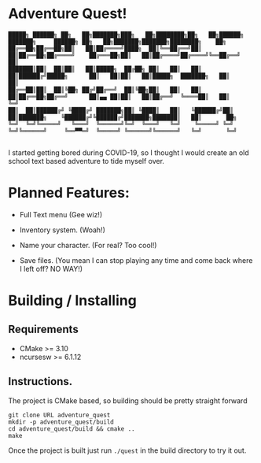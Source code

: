 # Adventure Quest!

```
█████╗ ██████╗ ██╗   ██╗███████╗███╗   ██╗████████╗██╗   ██╗██████╗ ███████╗     ██████╗ ██╗   ██╗███████╗███████╗████████╗    ██╗
██╔══██╗██╔══██╗██║   ██║██╔════╝████╗  ██║╚══██╔══╝██║   ██║██╔══██╗██╔════╝    ██╔═══██╗██║   ██║██╔════╝██╔════╝╚══██╔══╝    ██║
███████║██║  ██║██║   ██║█████╗  ██╔██╗ ██║   ██║   ██║   ██║██████╔╝█████╗      ██║   ██║██║   ██║█████╗  ███████╗   ██║       ██║
██╔══██║██║  ██║╚██╗ ██╔╝██╔══╝  ██║╚██╗██║   ██║   ██║   ██║██╔══██╗██╔══╝      ██║▄▄ ██║██║   ██║██╔══╝  ╚════██║   ██║       ╚═╝
██║  ██║██████╔╝ ╚████╔╝ ███████╗██║ ╚████║   ██║   ╚██████╔╝██║  ██║███████╗    ╚██████╔╝╚██████╔╝███████╗███████║   ██║       ██╗
╚═╝  ╚═╝╚═════╝   ╚═══╝  ╚══════╝╚═╝  ╚═══╝   ╚═╝    ╚═════╝ ╚═╝  ╚═╝╚══════╝     ╚══▀▀═╝  ╚═════╝ ╚══════╝╚══════╝   ╚═╝       ╚═╝
   
```                                                                                                                               

I started getting bored during COVID-19, so I thought I would create an old school text based adventure to tide myself over.



# Planned Features:

* Full Text menu (Gee wiz!)

* Inventory system. (Woah!)

* Name your character. (For real? Too cool!)

* Save files. (You mean I can stop playing any time and come back where I left off? NO WAY!)

# Building / Installing

## Requirements

* CMake >= 3.10
* ncursesw >= 6.1.12 

## Instructions.

The project is CMake based, so building should be pretty straight forward

```
git clone URL adventure_quest
mkdir -p adventure_quest/build
cd adventure_quest/build && cmake ..
make 
```

Once the project is built just run `./quest` in the build directory to try it out.

